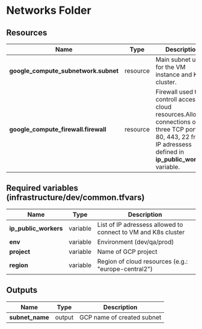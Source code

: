 ﻿
# Networks Folder

## Resources
|Name|Type|Description|
|---|---|---|
|**google_compute_subnetwork.subnet**|resource|Main subnet used for the VM instance and K8s cluster.|
|**google_compute_firewall.firewall**|resource|Firewall used to controll access to cloud resources.Allows connections on three TCP ports: 80, 443, 22 from IP adressess defined in **ip_public_workers** variable.|

## Required variables (infrastructure/dev/common.tfvars)
|Name|Type|Description|
|---|---|---|
|**ip_public_workers**|variable|List of IP adressess allowed to connect to VM and K8s cluster|
|**env**|variable|Environment (dev/qa/prod)|
|**project**|variable|Name of GCP project|
|**region**|variable|Region of cloud resources (e.g.: "europe-central2")|

## Outputs

|Name|Type|Description|
|---|---|---|
|**subnet_name**|output|GCP name of created subnet|


